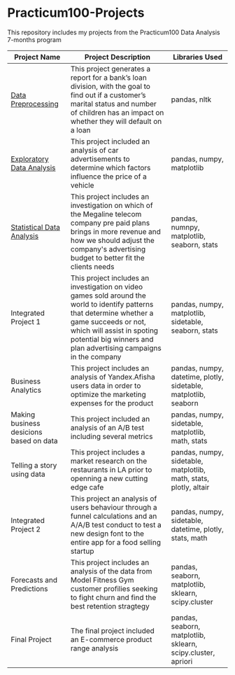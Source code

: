 # Practicum100-Projects
This repository includes my projects from the Practicum100 Data Analysis 7-months program

|Project Name | Project Description | Libraries Used |
|-------------|---------------------|----------------|
|[Data Preprocessing](https://github.com/Hannietu/Practicum100-Projects/tree/main/Business-Analytics-Project) |This project generates a report for a bank’s loan division, with the goal to find out if a customer’s marital status and number of children has an impact on whether they will default on a loan| pandas, nltk |
|[Exploratory Data Analysis](https://github.com/Hannietu/Practicum100-Projects/tree/main/EDA-Project) |This project included an analysis of car advertisements to determine which factors influence the price of a vehicle |pandas, numpy, matplotlib |
|[Statistical Data Analysis](https://github.com/Hannietu/Practicum100-Projects/tree/main/Statistical-Data-Project) |This project includes an investigation on which of the Megaline telecom company pre paid plans brings in more revenue and how we should adjust the company's advertising budget to better fit the clients needs |pandas, numnpy, matplotlib, seaborn, stats|
|Integrated Project 1 |This project includes an investigation on video games sold around the world to identify patterns that determine whether a game succeeds or not, which will assist in spoting potential big winners and plan advertising campaigns in the company |pandas, numpy, matplotlib, sidetable, seaborn, stats |
|Business Analytics |This project includes an analysis of Yandex.Afisha users data in order to optimize the marketing expenses for the product |pandas, numpy, datetime, plotly, sidetable, matplotlib, seaborn|
|Making business desicions based on data |This project included an analysis of an A/B test including several metrics |pandas, numpy, sidetable, matplotlib, math, stats|
|Telling a story using data |This project includes a market research on the restaurants in LA prior to openning a new cutting edge cafe |pandas, numpy, sidetable, matplotlib, math, stats, plotly, altair |
|Integrated Project 2 |This project an analysis of users behaviour through a funnel calculations and an A/A/B test conduct to test a new design font to the entire app for a food selling startup |pandas, numpy, sidetable, datetime, plotly, stats, math |
|Forecasts and Predictions |This project includes an analysis of the data from Model Fitness Gym customer profilies seeking to fight churn and find the best retention stragtegy |pandas, seaborn, matplotlib, sklearn, scipy.cluster |
|Final Project |The final project included an E-commerce product range analysis |pandas, seaborn, matplotlib, sklearn, scipy.cluster, apriori |
